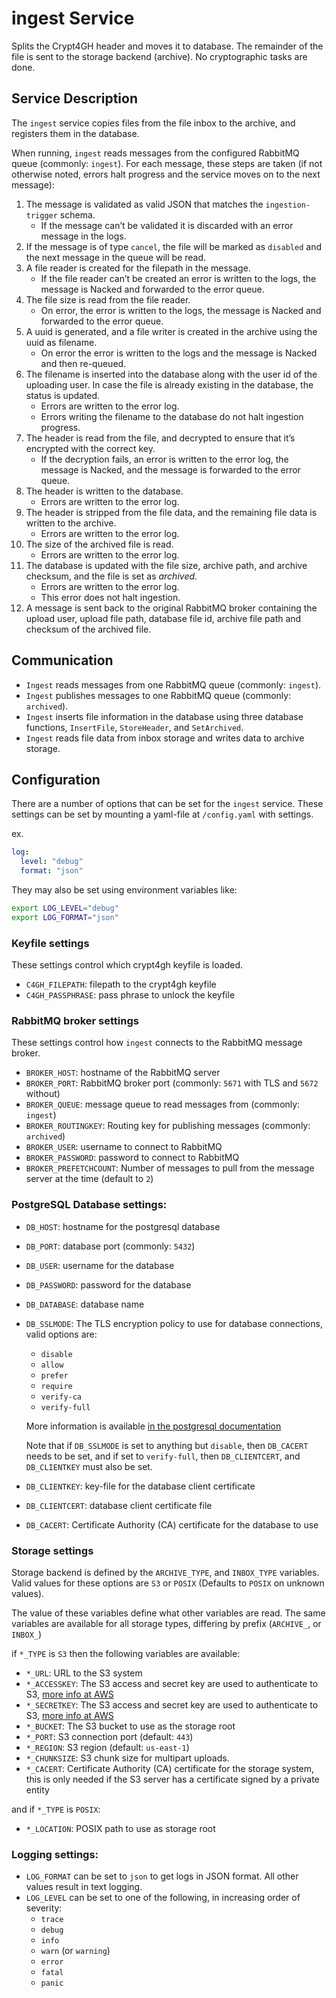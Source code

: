 # ingest Service

Splits the Crypt4GH header and moves it to database. The remainder of the file
is sent to the storage backend (archive). No cryptographic tasks are done.

## Service Description

The `ingest` service copies files from the file inbox to the archive, and registers them in the database.

When running, `ingest` reads messages from the configured RabbitMQ queue (commonly: `ingest`).
For each message, these steps are taken (if not otherwise noted, errors halt progress and the service moves on to the next message):

1. The message is validated as valid JSON that matches the `ingestion-trigger` schema.
    - If the message can’t be validated it is discarded with an error message in the logs.
2. If the message is of type `cancel`, the file will be marked as `disabled` and the next message in the queue will be read.
3. A file reader is created for the filepath in the message.
    - If the file reader can’t be created an error is written to the logs, the message is Nacked and forwarded to the error queue.
4. The file size is read from the file reader.
    - On error, the error is written to the logs, the message is Nacked and forwarded to the error queue.
5. A uuid is generated, and a file writer is created in the archive using the uuid as filename.
    - On error the error is written to the logs and the message is Nacked and then re-queued.
6. The filename is inserted into the database along with the user id of the uploading user. In case the file is already existing in the database, the status is updated.
    - Errors are written to the error log.
    - Errors writing the filename to the database do not halt ingestion progress.
7. The header is read from the file, and decrypted to ensure that it’s encrypted with the correct key.
    - If the decryption fails, an error is written to the error log, the message is Nacked, and the message is forwarded to the error queue.
8. The header is written to the database.
    - Errors are written to the error log.
9. The header is stripped from the file data, and the remaining file data is written to the archive.
    - Errors are written to the error log.
10. The size of the archived file is read.
    - Errors are written to the error log.
11. The database is updated with the file size, archive path, and archive checksum, and the file is set as *archived*.
    - Errors are written to the error log.
    - This error does not halt ingestion.
12. A message is sent back to the original RabbitMQ broker containing the upload user, upload file path, database file id, archive file path and checksum of the archived file.

## Communication

- `Ingest` reads messages from one RabbitMQ queue (commonly: `ingest`).
- `Ingest` publishes messages to one RabbitMQ queue (commonly: `archived`).
- `Ingest` inserts file information in the database using three database functions, `InsertFile`, `StoreHeader`, and `SetArchived`.
- `Ingest` reads file data from inbox storage and writes data to archive storage.

## Configuration

There are a number of options that can be set for the `ingest` service.
These settings can be set by mounting a yaml-file at `/config.yaml` with settings.

ex.
```yaml
log:
  level: "debug"
  format: "json"
```
They may also be set using environment variables like:
```bash
export LOG_LEVEL="debug"
export LOG_FORMAT="json"
```

### Keyfile settings

These settings control which crypt4gh keyfile is loaded.

 - `C4GH_FILEPATH`: filepath to the crypt4gh keyfile
 - `C4GH_PASSPHRASE`: pass phrase to unlock the keyfile

### RabbitMQ broker settings

These settings control how `ingest` connects to the RabbitMQ message broker.

- `BROKER_HOST`: hostname of the RabbitMQ server
- `BROKER_PORT`: RabbitMQ broker port (commonly: `5671` with TLS and `5672` without)
- `BROKER_QUEUE`: message queue to read messages from (commonly: `ingest`)
- `BROKER_ROUTINGKEY`: Routing key for publishing messages (commonly: `archived`)
- `BROKER_USER`: username to connect to RabbitMQ
- `BROKER_PASSWORD`: password to connect to RabbitMQ
- `BROKER_PREFETCHCOUNT`: Number of messages to pull from the message server at the time (default to `2`)

### PostgreSQL Database settings:

- `DB_HOST`: hostname for the postgresql database
- `DB_PORT`: database port (commonly: `5432`)
- `DB_USER`: username for the database
- `DB_PASSWORD`: password for the database
- `DB_DATABASE`: database name
- `DB_SSLMODE`: The TLS encryption policy to use for database connections, valid options are:
    - `disable`
    - `allow`
    - `prefer`
    - `require`
    - `verify-ca`
    - `verify-full`

  More information is available
  [in the postgresql documentation](https://www.postgresql.org/docs/current/libpq-ssl.html#LIBPQ-SSL-PROTECTION)

  Note that if `DB_SSLMODE` is set to anything but `disable`, then `DB_CACERT` needs to be set,
  and if set to `verify-full`, then `DB_CLIENTCERT`, and `DB_CLIENTKEY` must also be set.

- `DB_CLIENTKEY`: key-file for the database client certificate
- `DB_CLIENTCERT`: database client certificate file
- `DB_CACERT`: Certificate Authority (CA) certificate for the database to use

### Storage settings

Storage backend is defined by the `ARCHIVE_TYPE`, and `INBOX_TYPE` variables.
Valid values for these options are `S3` or `POSIX`
(Defaults to `POSIX` on unknown values).

The value of these variables define what other variables are read.
The same variables are available for all storage types, differing by prefix (`ARCHIVE_`, or  `INBOX_`)

if `*_TYPE` is `S3` then the following variables are available:

- `*_URL`: URL to the S3 system
- `*_ACCESSKEY`: The S3 access and secret key are used to authenticate to S3,
[more info at AWS](https://docs.aws.amazon.com/general/latest/gr/aws-sec-cred-types.html#access-keys-and-secret-access-keys)
- `*_SECRETKEY`: The S3 access and secret key are used to authenticate to S3,
[more info at AWS](https://docs.aws.amazon.com/general/latest/gr/aws-sec-cred-types.html#access-keys-and-secret-access-keys)
- `*_BUCKET`: The S3 bucket to use as the storage root
- `*_PORT`: S3 connection port (default: `443`)
- `*_REGION`: S3 region (default: `us-east-1`)
- `*_CHUNKSIZE`: S3 chunk size for multipart uploads.
- `*_CACERT`: Certificate Authority (CA) certificate for the storage system, this is only needed if the S3 server has a certificate signed by a private entity

and if `*_TYPE` is `POSIX`:
 - `*_LOCATION`: POSIX path to use as storage root

### Logging settings:

- `LOG_FORMAT` can be set to `json` to get logs in JSON format. All other values result in text logging.
- `LOG_LEVEL` can be set to one of the following, in increasing order of severity:
    - `trace`
    - `debug`
    - `info`
    - `warn` (or `warning`)
    - `error`
    - `fatal`
    - `panic`
